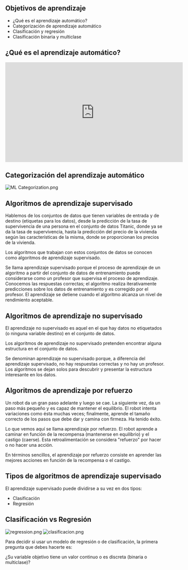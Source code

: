 ### 
## Objetivos de aprendizaje

* ¿Qué es el aprendizaje automático?
* Categorización de aprendizaje automático
* Clasificación y regresión
* Clasificación binaria y multiclase


## ¿Qué es el aprendizaje automático?
<iframe width="560" height="315" src="https://www.youtube.com/embed/gmvvaobm7eQ" title="YouTube video player" frameborder="0" allow="accelerometer; autoplay; clipboard-write; encrypted-media; gyroscope; picture-in-picture" allowfullscreen></iframe>

## Categorización del aprendizaje automático

![ML Categorization.png](https://dphi-live.s3.amazonaws.com/media_uploads/ML_Categorization_f99b6268dba44106851425bf55fcb584.png)


## Algoritmos de aprendizaje supervisado

Hablemos de los conjuntos de datos que tienen variables de entrada y de destino (etiquetas para los datos), desde la predicción de la tasa de supervivencia de una persona en el conjunto de datos Titanic, donde ya se da la tasa de supervivencia, hasta la predicción del precio de la vivienda según las características de la misma, donde se proporcionan los precios de la vivienda.

Los algoritmos que trabajan con estos conjuntos de datos se conocen como algoritmos de aprendizaje supervisado.

Se llama aprendizaje supervisado porque el proceso de aprendizaje de un algoritmo a partir del conjunto de datos de entrenamiento puede considerarse como un profesor que supervisa el proceso de aprendizaje. Conocemos las respuestas correctas; el algoritmo realiza iterativamente predicciones sobre los datos de entrenamiento y es corregido por el profesor. El aprendizaje se detiene cuando el algoritmo alcanza un nivel de rendimiento aceptable.

## Algoritmos de aprendizaje no supervisado

El aprendizaje no supervisado es aquel en el que hay datos no etiquetados (o ninguna variable destino) en el conjunto de datos.

Los algoritmos de aprendizaje no supervisado pretenden encontrar alguna estructura en el conjunto de datos.

Se denominan aprendizaje no supervisado porque, a diferencia del aprendizaje supervisado, no hay respuestas correctas y no hay un profesor. Los algoritmos se dejan solos para descubrir y presentar la estructura interesante en los datos.

## Algoritmos de aprendizaje por refuerzo

Un robot da un gran paso adelante y luego se cae. La siguiente vez, da un paso más pequeño y es capaz de mantener el equilibrio. El robot intenta variaciones como ésta muchas veces; finalmente, aprende el tamaño correcto de los pasos que debe dar y camina con firmeza. Ha tenido éxito.

Lo que vemos aquí se llama aprendizaje por refuerzo. El robot aprende a caminar en función de la recompensa (mantenerse en equilibrio) y el castigo (caerse). Esta retroalimentación se considera "refuerzo" por hacer o no hacer una acción.

En términos sencillos, el aprendizaje por refuerzo consiste en aprender las mejores acciones en función de la recompensa o el castigo.

## Tipos de algoritmos de aprendizaje supervisado

El aprendizaje supervisado puede dividirse a su vez en dos tipos:

* Clasificación
* Regresión

## Clasificación vs Regresión

![regression.png](https://dphi-live.s3.amazonaws.com/media_uploads/regression_1414d8e4641141be9e72202a67804f52.png)
![clasificacion.png](https://dphi-live.s3.amazonaws.com/media_uploads/clasificacion_ed5917b7f5084d7fa0c02d93a15dba93.png)

Para decidir si usar un modelo de regresión o de clasificación, la primera pregunta que debes hacerte es:

¿Su variable objetivo tiene un valor continuo o es discreta (binaria o multiclase)?